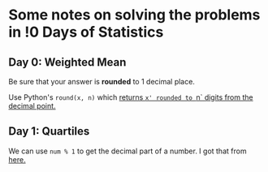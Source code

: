 # Some notes on solving the problems in !0 Days of Statistics


## Day 0: Weighted Mean

Be sure that your answer is **rounded** to 1 decimal place.

Use Python's `round(x, n)` which [returns `x' rounded to `n` digits from the decimal point.](https://www.tutorialspoint.com/python/number_round.htm)

## Day 1: Quartiles

We can use `num % 1` to get the decimal part of a number. I got that from [here.](https://stackoverflow.com/questions/6681743/splitting-a-number-into-the-integer-and-decimal-parts-in-python#answer-6681778)